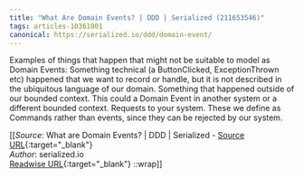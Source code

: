 ```yaml
---
title: "What Are Domain Events? | DDD | Serialized (211653546)"
tags: articles-10361001
canonical: https://serialized.io/ddd/domain-event/
---
```


Examples of things that happen that might not be suitable to model as Domain Events:  Something technical (a ButtonClicked, ExceptionThrown etc) happened that we want to record or handle, but it is not described in the ubiquitous language of our domain. Something that happened outside of our bounded context. This could a Domain Event in another system or a different bounded context. Requests to your system. These we define as Commands rather than events, since they can be rejected by our system.


[[_Source_: What are Domain Events? | DDD | Serialized - [Source URL](https://serialized.io/ddd/domain-event/){:target="_blank"}<br>
_Author_: serialized.io<br>
[Readwise URL](https://readwise.io/open/211653546){:target="_blank"}
::wrap]]